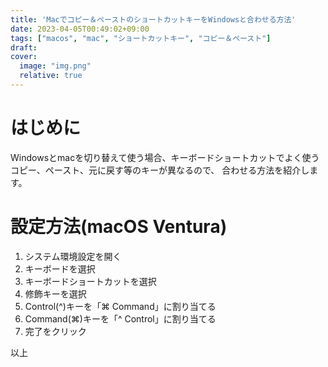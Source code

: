 ```yaml
---
title: 'Macでコピー＆ペーストのショートカットキーをWindowsと合わせる方法'
date: 2023-04-05T00:49:02+09:00
tags: ["macos", "mac", "ショートカットキー", "コピー＆ペースト"]
draft:
cover:
  image: "img.png"
  relative: true
---
```


# はじめに

Windowsとmacを切り替えて使う場合、キーボードショートカットでよく使うコピー、ペースト、元に戻す等のキーが異なるので、
合わせる方法を紹介します。

# 設定方法(macOS Ventura)

1. システム環境設定を開く
2. キーボードを選択
3. キーボードショートカットを選択
4. 修飾キーを選択
5. Control(^)キーを「⌘ Command」に割り当てる
6. Command(⌘)キーを「^ Control」に割り当てる
7. 完了をクリック

以上
